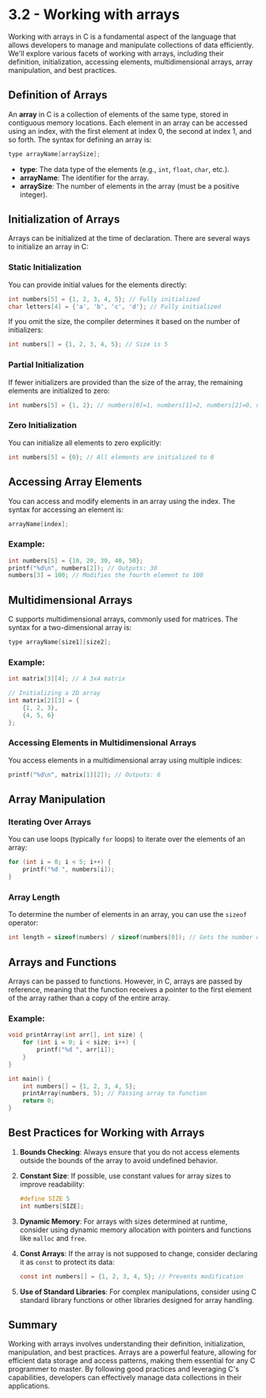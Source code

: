 # 3.2 - Working with arrays

Working with arrays in C is a fundamental aspect of the language that allows developers to manage and manipulate collections of data efficiently. We'll explore various facets of working with arrays, including their definition, initialization, accessing elements, multidimensional arrays, array manipulation, and best practices.

## Definition of Arrays

An **array** in C is a collection of elements of the same type, stored in contiguous memory locations. Each element in an array can be accessed using an index, with the first element at index 0, the second at index 1, and so forth. The syntax for defining an array is:

```c
type arrayName[arraySize];
```

- **type**: The data type of the elements (e.g., `int`, `float`, `char`, etc.).
- **arrayName**: The identifier for the array.
- **arraySize**: The number of elements in the array (must be a positive integer).

## Initialization of Arrays

Arrays can be initialized at the time of declaration. There are several ways to initialize an array in C:

### Static Initialization

You can provide initial values for the elements directly:

```c
int numbers[5] = {1, 2, 3, 4, 5}; // Fully initialized
char letters[4] = {'a', 'b', 'c', 'd'}; // Fully initialized
```

If you omit the size, the compiler determines it based on the number of initializers:

```c
int numbers[] = {1, 2, 3, 4, 5}; // Size is 5
```

### Partial Initialization

If fewer initializers are provided than the size of the array, the remaining elements are initialized to zero:

```c
int numbers[5] = {1, 2}; // numbers[0]=1, numbers[1]=2, numbers[2]=0, numbers[3]=0, numbers[4]=0
```

### Zero Initialization

You can initialize all elements to zero explicitly:

```c
int numbers[5] = {0}; // All elements are initialized to 0
```

## Accessing Array Elements

You can access and modify elements in an array using the index. The syntax for accessing an element is:

```c
arrayName[index];
```

### Example:

```c
int numbers[5] = {10, 20, 30, 40, 50};
printf("%d\n", numbers[2]); // Outputs: 30
numbers[3] = 100; // Modifies the fourth element to 100
```

## Multidimensional Arrays

C supports multidimensional arrays, commonly used for matrices. The syntax for a two-dimensional array is:

```c
type arrayName[size1][size2];
```

### Example:

```c
int matrix[3][4]; // A 3x4 matrix

// Initializing a 2D array
int matrix[2][3] = {
    {1, 2, 3},
    {4, 5, 6}
};
```

### Accessing Elements in Multidimensional Arrays

You access elements in a multidimensional array using multiple indices:

```c
printf("%d\n", matrix[1][2]); // Outputs: 6
```

## Array Manipulation

### Iterating Over Arrays

You can use loops (typically `for` loops) to iterate over the elements of an array:

```c
for (int i = 0; i < 5; i++) {
    printf("%d ", numbers[i]);
}
```

### Array Length

To determine the number of elements in an array, you can use the `sizeof` operator:

```c
int length = sizeof(numbers) / sizeof(numbers[0]); // Gets the number of elements in the array
```

## Arrays and Functions

Arrays can be passed to functions. However, in C, arrays are passed by reference, meaning that the function receives a pointer to the first element of the array rather than a copy of the entire array.

### Example:

```c
void printArray(int arr[], int size) {
    for (int i = 0; i < size; i++) {
        printf("%d ", arr[i]);
    }
}

int main() {
    int numbers[] = {1, 2, 3, 4, 5};
    printArray(numbers, 5); // Passing array to function
    return 0;
}
```

## Best Practices for Working with Arrays

1. **Bounds Checking**: Always ensure that you do not access elements outside the bounds of the array to avoid undefined behavior.

2. **Constant Size**: If possible, use constant values for array sizes to improve readability:

   ```c
   #define SIZE 5
   int numbers[SIZE];
   ```

3. **Dynamic Memory**: For arrays with sizes determined at runtime, consider using dynamic memory allocation with pointers and functions like `malloc` and `free`.

4. **Const Arrays**: If the array is not supposed to change, consider declaring it as `const` to protect its data:

   ```c
   const int numbers[] = {1, 2, 3, 4, 5}; // Prevents modification
   ```

5. **Use of Standard Libraries**: For complex manipulations, consider using C standard library functions or other libraries designed for array handling.

## Summary

Working with arrays involves understanding their definition, initialization, manipulation, and best practices. Arrays are a powerful feature, allowing for efficient data storage and access patterns, making them essential for any C programmer to master. By following good practices and leveraging C's capabilities, developers can effectively manage data collections in their applications.